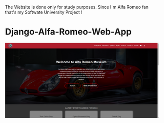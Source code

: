 The Website is done only for study purposes. Since I'm Alfa Romeo fan that's my Softwate University Project !

# Django-Alfa-Romeo-Web-App

![MainPage](screenshots/Screenshot_2024-03-28_164605.png)